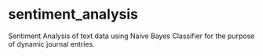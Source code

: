 # sentiment_analysis
Sentiment Analysis of text data using Naive Bayes Classifier for the purpose of dynamic journal entries.
